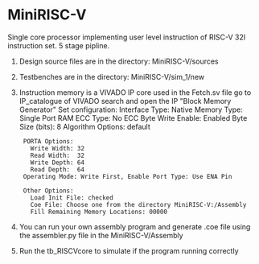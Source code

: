 # MiniRISC-V
Single core processor implementing user level instruction of RISC-V 32I instruction set.
5 stage pipline.

1. Design source files are in the directory: MiniRISC-V/sources
2. Testbenches are in the directory: MiniRISC-V/sim_1/new
3. Instruction memory is a VIVADO IP core used in the Fetch.sv file
      go to IP_catalogue of VIVADO
      search and open the IP "Block Memory Generator"
      Set configuration:
        Interface Type: Native
        Memory Type: Single Port RAM
        ECC Type: No ECC
        Byte Write Enable: Enabled
        Byte Size (bits): 8
        Algorithm Options: default
        
        PORTA Options:
          Write Width: 32
          Read Width:  32
          Write Depth: 64
          Read Depth:  64
        Operating Mode: Write First, Enable Port Type: Use ENA Pin
        
        Other Options:
          Load Init File: checked
          Coe File: Choose one from the directory MiniRISC-V:/Assembly
          Fill Remaining Memory Locations: 00000
4. You can run your own assembly program and generate .coe file using the assembler.py file in the MiniRISC-V/Assembly
5. Run the tb_RISCVcore to simulate if the program running correctly
        
          
      
      
      
